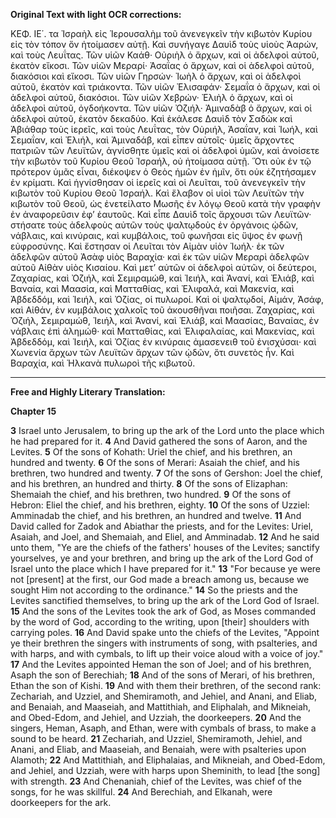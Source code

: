 **Original Text with light OCR corrections:**

ΚΕΦ. ΙΕ΄.
τα Ἰσραὴλ εἰς Ἱερουσαλὴμ τοῦ ἀνενεγκεῖν τὴν κιβωτὸν Κυρίου εἰς τὸν τόπον ὅν ἡτοίμασεν αὐτῇ.
Καὶ συνήγαγε Δαυὶδ τοὺς υἱοὺς Ἀαρών, καὶ τοὺς Λευΐτας.
Τῶν υἱῶν Καάθ· Οὐριὴλ ὁ ἄρχων, καὶ οἱ ἀδελφοὶ αὐτοῦ, ἑκατὸν εἴκοσι.
Τῶν υἱῶν Μεραρί· Ἀσαΐας ὁ ἄρχων, καὶ οἱ ἀδελφοὶ αὐτοῦ, διακόσιοι καὶ εἴκοσι.
Τῶν υἱῶν Γηρσών· Ἰωὴλ ὁ ἄρχων, καὶ οἱ ἀδελφοὶ αὐτοῦ, ἑκατὸν καὶ τριάκοντα.
Τῶν υἱῶν Ἐλισαφάν· Σεμαΐα ὁ ἄρχων, καὶ οἱ ἀδελφοὶ αὐτοῦ, διακόσιοι.
Τῶν υἱῶν Χεβρών· Ἐλιὴλ ὁ ἄρχων, καὶ οἱ ἀδελφοὶ αὐτοῦ, ὀγδοήκοντα.
Τῶν υἱῶν Ὀζιήλ· Ἀμιναδὰβ ὁ ἄρχων, καὶ οἱ ἀδελφοὶ αὐτοῦ, ἑκατὸν δεκαδύο.
Καὶ ἐκάλεσε Δαυὶδ τὸν Σαδὼκ καὶ Ἀβιάθαρ τοὺς ἱερεῖς, καὶ τοὺς Λευΐτας, τὸν Οὐριήλ, Ἀσαΐαν, καὶ Ἰωήλ, καὶ Σεμαΐαν, καὶ Ἐλιήλ, καὶ Ἀμιναδάβ, καὶ εἶπεν αὐτοῖς· ὑμεῖς ἄρχοντες πατριῶν τῶν Λευϊτῶν, ἁγνίσθητε ὑμεῖς καὶ οἱ ἀδελφοὶ ὑμῶν, καὶ ἀνοίσετε τὴν κιβωτὸν τοῦ Κυρίου Θεοῦ Ἰσραήλ, οὐ ἡτοίμασα αὐτῇ.
Ὅτι οὐκ ἐν τῷ πρότερον ὑμᾶς εἶναι, διέκοψεν ὁ Θεὸς ἡμῶν ἐν ἡμῖν, ὅτι οὐκ ἐζητήσαμεν ἐν κρίματι.
Καὶ ἡγνίσθησαν οἱ ἱερεῖς καὶ οἱ Λευῖται, τοῦ ἀνενεγκεῖν τὴν κιβωτὸν τοῦ Κυρίου Θεοῦ Ἰσραήλ.
Καὶ ἔλαβον οἱ υἱοὶ τῶν Λευϊτῶν τὴν κιβωτὸν τοῦ Θεοῦ, ὡς ἐνετείλατο Μωσῆς ἐν λόγῳ Θεοῦ κατὰ τὴν γραφὴν ἐν ἀναφορεῦσιν ἐφ’ ἑαυτοῦς.
Καὶ εἶπε Δαυὶδ τοῖς ἄρχουσι τῶν Λευϊτῶν· στήσατε τοὺς ἀδελφοὺς αὐτῶν τοὺς ψαλτῳδοὺς ἐν ὀργάνοις ᾠδῶν, νάβλαις, καὶ κινύραις, καὶ κυμβάλοις, τοῦ φωνῆσαι εἰς ὕψος ἐν φωνῇ εὐφροσύνης.
Καὶ ἔστησαν οἱ Λευῖται τὸν Αἰμὰν υἱὸν Ἰωήλ· ἐκ τῶν ἀδελφῶν αὐτοῦ Ἀσὰφ υἱὸς Βαραχία· καὶ ἐκ τῶν υἱῶν Μεραρὶ ἀδελφῶν αὐτοῦ Αἰθὰν υἱὸς Κισαίου.
Καὶ μετ’ αὐτῶν οἱ ἀδελφοὶ αὐτῶν, οἱ δεύτεροι, Ζαχαρίας, καὶ Ὀζιήλ, καὶ Σεμιραμώθ, καὶ Ἰειήλ, καὶ Ἀνανί, καὶ Ἐλιάβ, καὶ Βαναία, καὶ Μαασία, καὶ Ματταθίας, καὶ Ἐλιφαλά, καὶ Μακενία, καὶ Ἀβδεδδόμ, καὶ Ἰειήλ, καὶ Ὀζίας, οἱ πυλωροί.
Καὶ οἱ ψαλτῳδοί, Αἰμάν, Ἀσάφ, καὶ Αἰθάν, ἐν κυμβάλοις χαλκοῖς τοῦ ἀκουσθῆναι ποιῆσαι. Ζαχαρίας, καὶ Ὀζιήλ, Σεμιραμώθ, Ἰειήλ, καὶ Ἀνανί, καὶ Ἐλιάβ, καὶ Μαασίας, Βαναίας, ἐν νάβλαις ἐπὶ ἀλημώθ· καὶ Ματταθίας, καὶ Ἐλιφαλαίας, καὶ Μακενίας, καὶ Ἀβδεδδόμ, καὶ Ἰειήλ, καὶ Ὀζίας ἐν κινύραις ἀμασενειθ τοῦ ἐνισχύσαι· καὶ Χωνενία ἄρχων τῶν Λευϊτῶν ἄρχων τῶν ᾠδῶν, ὅτι συνετὸς ἦν.
Καὶ Βαραχία, καὶ Ἡλκανὰ πυλωροὶ τῆς κιβωτοῦ.

---

**Free and Highly Literary Translation:**

**Chapter 15**

**3** Israel unto Jerusalem, to bring up the ark of the Lord unto the place which he had prepared for it.
**4** And David gathered the sons of Aaron, and the Levites.
**5** Of the sons of Kohath: Uriel the chief, and his brethren, an hundred and twenty.
**6** Of the sons of Merari: Asaiah the chief, and his brethren, two hundred and twenty.
**7** Of the sons of Gershon: Joel the chief, and his brethren, an hundred and thirty.
**8** Of the sons of Elizaphan: Shemaiah the chief, and his brethren, two hundred.
**9** Of the sons of Hebron: Eliel the chief, and his brethren, eighty.
**10** Of the sons of Uzziel: Amminadab the chief, and his brethren, an hundred and twelve.
**11** And David called for Zadok and Abiathar the priests, and for the Levites: Uriel, Asaiah, and Joel, and Shemaiah, and Eliel, and Amminadab.
**12** And he said unto them, "Ye are the chiefs of the fathers' houses of the Levites; sanctify yourselves, ye and your brethren, and bring up the ark of the Lord God of Israel unto the place which I have prepared for it."
**13** "For because ye were not [present] at the first, our God made a breach among us, because we sought Him not according to the ordinance."
**14** So the priests and the Levites sanctified themselves, to bring up the ark of the Lord God of Israel.
**15** And the sons of the Levites took the ark of God, as Moses commanded by the word of God, according to the writing, upon [their] shoulders with carrying poles.
**16** And David spake unto the chiefs of the Levites, "Appoint ye their brethren the singers with instruments of song, with psalteries, and with harps, and with cymbals, to lift up their voice aloud with a voice of joy."
**17** And the Levites appointed Heman the son of Joel; and of his brethren, Asaph the son of Berechiah;
**18** And of the sons of Merari, of his brethren, Ethan the son of Kishi.
**19** And with them their brethren, of the second rank: Zechariah, and Uzziel, and Shemiramoth, and Jehiel, and Anani, and Eliab, and Benaiah, and Maaseiah, and Mattithiah, and Eliphalah, and Mikneiah, and Obed-Edom, and Jehiel, and Uzziah, the doorkeepers.
**20** And the singers, Heman, Asaph, and Ethan, were with cymbals of brass, to make a sound to be heard.
**21** Zechariah, and Uzziel, Shemiramoth, Jehiel, and Anani, and Eliab, and Maaseiah, and Benaiah, were with psalteries upon Alamoth;
**22** And Mattithiah, and Eliphalaias, and Mikneiah, and Obed-Edom, and Jehiel, and Uzziah, were with harps upon Sheminith, to lead [the song] with strength.
**23** And Chenaniah, chief of the Levites, was chief of the songs, for he was skillful.
**24** And Berechiah, and Elkanah, were doorkeepers for the ark.